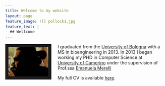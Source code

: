```yaml
---
title: Welcome to my website
layout: page
feature_image: ![] pollock1.jpg
feature_text: |
  ## Wellcome
---
```







<img src="marco_copia.jpg" style="width:25%; border:10px solid; margin-right: 20px" align="left">

I graduated from the [University of Bologna](https://www.unibo.it) with a MS in bioengineering in 2013. In 2013 I began working my PHD in Computer Science at [University of Camerino](https://computerscience.unicam.it) under the supervision of Prof.ssa [Emanuela Merelli](http://www.emanuelamerelli.eu)



My full CV is available [here](europasscv_en.pdf).

